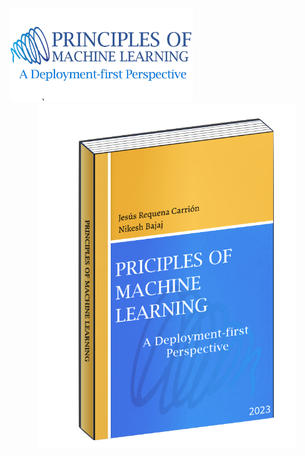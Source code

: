 <div align="left">
  <img src="https://raw.githubusercontent.com/PMLBook/.github/main/pml_logo.png" height="150"/>
</div>


<div align="center">
  <a href="https://PMLBook.github.io"><img src="https://raw.githubusercontent.com/PMLBook/.github/main/book_cover_3d.png" height="550"/></a>
</div>
